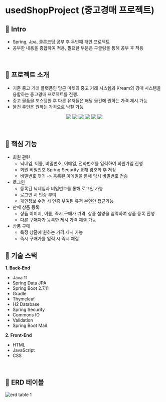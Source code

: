 # usedShopProject (중고경매 프로젝트)

## 🍳 Intro
- Spring, Jpa, 클론코딩 공부 후 두번째 개인 프로젝트
- 공부한 내용을 종합하여 적용, 필요한 부분은 구글링을 통해 공부 후 적용
<br/>

## 🍳 프로젝트 소개
- 기존 중고 거래 플랫폼인 당근 마켓의 중고 거래 시스템과 Kream의 경매 시스템을 융합하는 중고경매 프로젝트를 진행.
- 중고 물품을 포스팅한 후 다른 유저들은 해당 물건에 원하는 가격 제시 가능
- 물건 주인은 원하는 가격으로 낙찰 가능

  
<p align="center">
<img src="https://img.shields.io/badge/JAVA-v11-blue">
<img src="https://img.shields.io/badge/Spring_Boot-v2.7.11-green?logo=springboot">
<img src="https://img.shields.io/badge/Spring_Data_JPA-green">
<img src="https://img.shields.io/badge/Spring_Security-green?logo=springsecurity">
<img src="https://img.shields.io/badge/Thymeleaf-005F0F?logo=thymeleaf">
<img src="https://img.shields.io/badge/Gradle-02303A?logo=gradle">
</p>
<br/>


## 🍳 핵심 기능
- 회원 관련
  - 닉네임, 이름, 비밀번호, 이메일, 전화번호를 입력하여 회원가입 진행
  - 회원 비밀번호 Spring Security 통해 암호화 후 저장
  - 비밀번호 찾기 -> 등록된 이메일을 통해 임시 비밀번호 전송
- 로그인
  - 등록된 닉네임과 비밀번호를 통해 로그인 가능
  - 로그인 시 인증 부여
  - 개인정보 수정 시 인증 부여된 유저 본인만 접근가능
- 판매 상품 등록
  - 상품 이미지, 이름, 즉시 구매가 가격, 상품 설명을 입력하여 상품 등록 진행
  - 다른 구매자가 등록한 제시 가격 체결 가능
- 상품 구매
  - 특정 상품에 원하는 가격 제시 가능
  - 즉시 구매가를 입력 시 즉시 체결

## 🍳 기술 스택
**1. Back-End**

- Java 11
- Spring Data JPA
- Spring Boot 2.7.11
- Gradle
- Thymeleaf
- H2 Database
- Spring Security
- Commons IO
- Validation
- Spring Boot Mail

**2. Front-End**
- HTML
- JavaScript
- CSS
<br/>

## 🍳 ERD 테이블
![erd table 1](https://github.com/Lanvizu/usedShopProject/assets/121706341/8e144c70-042b-474b-9676-c312107a594b)
